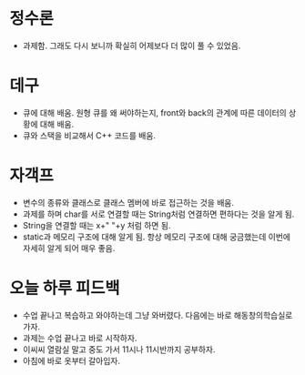 # 정수론
+ 과제함. 그래도 다시 보니까 확실히 어제보다 더 많이 풀 수 있었음.

# 데구
+ 큐에 대해 배움. 원형 큐를 왜 써야하는지, front와 back의 관계에 따른 데이터의 상황에 대해 배움.
+ 큐와 스택을 비교해서 C++ 코드를 배움.

# 자객프
+ 변수의 종류와 클래스로 클래스 멤버에 바로 접근하는 것을 배움.
+ 과제를 하며 char를 서로 연결할 때는 String처럼 연결하면 편하다는 것을 알게 됨.
+ String을 연결할 때는 x+" "+y 처럼 하면 됨.
+ static과 메모리 구조에 대해 알게 됨. 항상 메모리 구조에 대해 궁금했는데 이번에 자세히 알게 되어 매우 좋음.

# 오늘 하루 피드백
+ 수업 끝나고 복습하고 와야하는데 그냥 와버렸다. 다음에는 바로 해동창의학습실로 가자.
+ 과제는 수업 끝나고 바로 시작하자.
+ 이씨씨 열람실 말고 중도 가서 11시나 11시반까지 공부하자.
+ 아침에 바로 옷부터 갈아입자.
